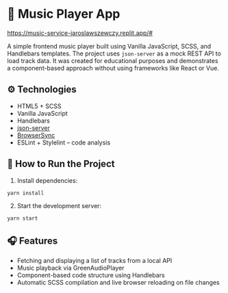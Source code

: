 # 🎵 Music Player App

https://music-service-jaroslawszewczy.replit.app/#

A simple frontend music player built using Vanilla JavaScript, SCSS, and Handlebars templates. The project uses `json-server` as a mock REST API to load track data. It was created for educational purposes and demonstrates a component-based approach without using frameworks like React or Vue.

## ⚙️ Technologies

- HTML5 + SCSS
- Vanilla JavaScript
- Handlebars 
- [json-server](https://github.com/typicode/json-server)
- [BrowserSync](https://browsersync.io/)
- ESLint + Stylelint – code analysis

## 🚀 How to Run the Project

1. Install dependencies:

```bash
yarn install
```

2. Start the development server:

```bash
yarn start
```

## 🎧 Features

- Fetching and displaying a list of tracks from a local API
- Music playback via GreenAudioPlayer
- Component-based code structure using Handlebars
- Automatic SCSS compilation and live browser reloading on file changes
